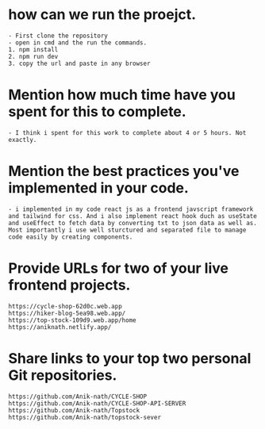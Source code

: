 #   how can we run the proejct.
    - First clone the repository
    - open in cmd and the run the commands.
    1. npm install 
    2. npm run dev 
    3. copy the url and paste in any browser
#   Mention how much time have you spent for this to complete.
    - I think i spent for this work to complete about 4 or 5 hours. Not exactly.

#   Mention the best practices you've implemented in your code.
    - i implemented in my code react js as a frontend javscript framework and tailwind for css. And i also implement react hook duch as useState and useEffect to fetch data by converting txt to json data as well as. Most importantly i use well sturctured and separated file to manage code easily by creating components. 

#  Provide URLs for two of your live frontend projects.

    https://cycle-shop-62d0c.web.app
    https://hiker-blog-5ea98.web.app/
    https://top-stock-109d9.web.app/home
    https://aniknath.netlify.app/
#  Share links to your top two personal Git repositories.

    https://github.com/Anik-nath/CYCLE-SHOP
    https://github.com/Anik-nath/CYCLE-SHOP-API-SERVER
    https://github.com/Anik-nath/Topstock
    https://github.com/Anik-nath/topstock-sever

